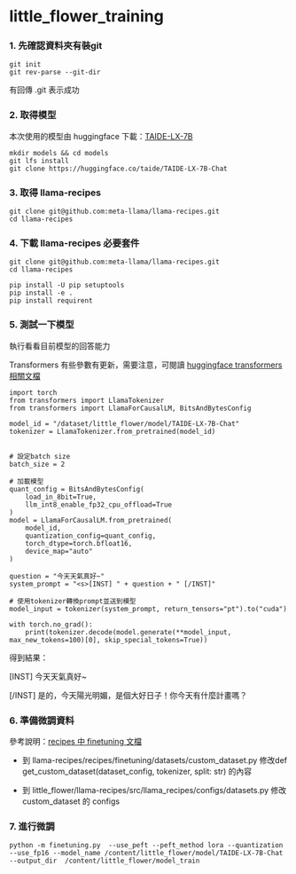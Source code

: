 # little_flower_training #


### 1. 先確認資料夾有裝git ###
```
git init
git rev-parse --git-dir
```
有回傳 .git 表示成功


### 2. 取得模型 ###
本次使用的模型由 huggingface 下載：[TAIDE-LX-7B](https://huggingface.co/taide/TAIDE-LX-7B-Chat  "TAIDE-LX-7B")
```
mkdir models && cd models
git lfs install
git clone https://huggingface.co/taide/TAIDE-LX-7B-Chat
```

### 3. 取得 llama-recipes ###
```
git clone git@github.com:meta-llama/llama-recipes.git
cd llama-recipes

```


### 4. 下載 llama-recipes 必要套件 ###
```
git clone git@github.com:meta-llama/llama-recipes.git
cd llama-recipes
```
```
pip install -U pip setuptools
pip install -e .
pip install requirent
```

### 5. 測試一下模型 ###
執行看看目前模型的回答能力 

Transformers 有些參數有更新，需要注意，可閱讀 [huggingface transformers 相關文檔](https://huggingface.co/docs/transformers/main/en/main_classes/quantization#transformers.BitsAndBytesConfig.llm_int8_enable_fp32_cpu_offload)
```
import torch
from transformers import LlamaTokenizer
from transformers import LlamaForCausalLM, BitsAndBytesConfig

model_id = "/dataset/little_flower/model/TAIDE-LX-7B-Chat"
tokenizer = LlamaTokenizer.from_pretrained(model_id)


# 設定batch size
batch_size = 2

# 加載模型
quant_config = BitsAndBytesConfig(
    load_in_8bit=True,
    llm_int8_enable_fp32_cpu_offload=True
)
model = LlamaForCausalLM.from_pretrained(
    model_id,
    quantization_config=quant_config,
    torch_dtype=torch.bfloat16,
    device_map="auto"
)

question = "今天天氣真好~"
system_prompt = "<s>[INST] " + question + " [/INST]"

# 使用tokenizer轉換prompt並送到模型
model_input = tokenizer(system_prompt, return_tensors="pt").to("cuda")

with torch.no_grad():
    print(tokenizer.decode(model.generate(**model_input, max_new_tokens=100)[0], skip_special_tokens=True))

```

得到結果：

[INST] 今天天氣真好~ 

[/INST] 是的，今天陽光明媚，是個大好日子！你今天有什麼計畫嗎？ 

### 6. 準備微調資料 ###
參考說明：[recipes 中 finetuning 文檔](https://github.com/meta-llama/llama-recipes/blob/main/recipes/finetuning/datasets/README.md)
+ 到 llama-recipes/recipes/finetuning/datasets/custom_dataset.py 修改def get_custom_dataset(dataset_config, tokenizer, split: str) 的內容

+ 到 little_flower/llama-recipes/src/llama_recipes/configs/datasets.py 修改 custom_dataset 的 configs


### 7. 進行微調 ###

```
python -m finetuning.py  --use_peft --peft_method lora --quantization --use_fp16 --model_name /content/little_flower/model/TAIDE-LX-7B-Chat --output_dir  /content/little_flower/model_train
```
